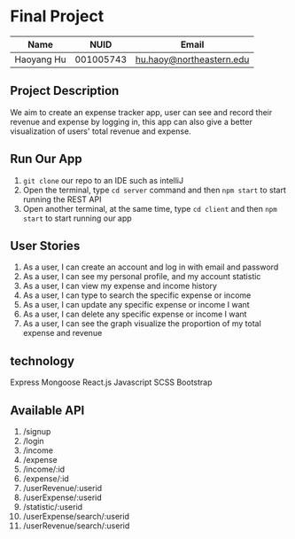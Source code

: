 # Final Project

| Name | NUID | Email|
| ---------- | ---------- | ---------- |
| Haoyang Hu | 001005743 | hu.haoy@northeastern.edu |

## Project Description

We aim to create an expense tracker app, user can see and record their revenue and expense by logging in,
this app can also give a better visualization of users' total revenue and expense.

## Run Our App

1. `git clone` our repo to an IDE such as intelliJ
2. Open the terminal, type `cd server` command and then `npm start` to start running the REST API
3. Open another terminal, at the same time, type `cd client` and then `npm start` to start running our app

## User Stories

1. As a user, I can create an account and log in with email and password
2. As a user, I can see my personal profile, and my account statistic
3. As a user, I can view my expense and income history
4. As a user, I can type to search the specific expense or income
5. As a user, I can update any specific expense or income I want
6. As a user, I can delete any specific expense or income I want
7. As a user, I can see the graph visualize the proportion of my total expense and revenue

## technology

Express
Mongoose
React.js
Javascript
SCSS
Bootstrap

## Available API

1. /signup
2. /login
3. /income
4. /expense
5. /income/:id
6. /expense/:id 
7. /userRevenue/:userid
8. /userExpense/:userid
9. /statistic/:userid
10. /userExpense/search/:userid
11. /userRevenue/search/:userid